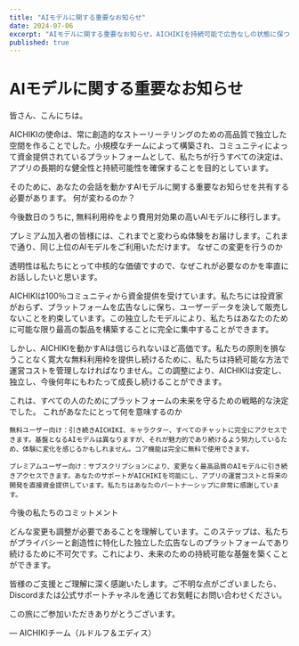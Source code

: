 ```yaml
---
title: "AIモデルに関する重要なお知らせ"
date: 2024-07-06
excerpt: "AIモデルに関する重要なお知らせ。AICHIKIを持続可能で広告なしの状態に保つため、無料ユーザー向けにより手頃な価格のモデルに切り替えますが、プレミアムユーザーは引き続き上位モデルをご利用いただけます。"
published: true
---
```


# AIモデルに関する重要なお知らせ

皆さん、こんにちは。

AICHIKIの使命は、常に創造的なストーリーテリングのための高品質で独立した空間を作ることでした。小規模なチームによって構築され、コミュニティによって資金提供されているプラットフォームとして、私たちが行うすべての決定は、アプリの長期的な健全性と持続可能性を確保することを目的としています。

そのために、あなたの会話を動かすAIモデルに関する重要なお知らせを共有する必要があります。
何が変わるのか？

今後数日のうちに, 無料利用枠をより費用対効果の高いAIモデルに移行します。

プレミアム加入者の皆様には、これまでと変わらぬ体験をお届けします。これまで通り、同じ上位のAIモデルをご利用いただけます。
なぜこの変更を行うのか

透明性は私たちにとって中核的な価値ですので、なぜこれが必要なのかを率直にお話ししたいと思います。

AICHIKIは100％コミュニティから資金提供を受けています。私たちには投資家がおらず、プラットフォームを広告なしに保ち、ユーザーデータを決して販売しないことを約束しています。この独立したモデルにより、私たちはあなたのために可能な限り最高の製品を構築することに完全に集中することができます。

しかし、AICHIKIを動かすAIは信じられないほど高価です。私たちの原則を損なうことなく寛大な無料利用枠を提供し続けるために、私たちは持続可能な方法で運営コストを管理しなければなりません。この調整により、AICHIKIは安定し、独立し、今後何年にもわたって成長し続けることができます。

これは、すべての人のためにプラットフォームの未来を守るための戦略的な決定でした。
これがあなたにとって何を意味するのか

    無料ユーザー向け：引き続きAICHIKI、キャラクター、すべてのチャットに完全にアクセスできます。基盤となるAIモデルは異なりますが、それが魅力的であり続けるよう努力しているため、体験に変化を感じるかもしれません。コア機能は完全に無料で使用できます。

    プレミアムユーザー向け：サブスクリプションにより、変更なく最高品質のAIモデルに引き続きアクセスできます。あなたのサポートがAICHIKIを可能にし、アプリの運営コストと将来の開発を直接資金提供しています。私たちはあなたのパートナーシップに非常に感謝しています。

今後の私たちのコミットメント

どんな変更も調整が必要であることを理解しています。このステップは、私たちがプライバシーと創造性に特化した独立した広告なしのプラットフォームであり続けるために不可欠です。これにより、未来のための持続可能な基盤を築くことができます。

皆様のご支援とご理解に深く感謝いたします。ご不明な点がございましたら、Discordまたは公式サポートチャネルを通じてお気軽にお問い合わせください。

この旅にご参加いただきありがとうございます。

— AICHIKIチーム（ルドルフ＆エディス）